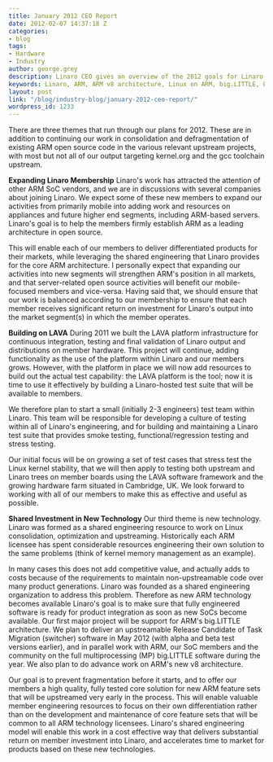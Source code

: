 ```yaml
---
title: January 2012 CEO Report
date: 2012-02-07 14:37:18 Z
categories:
- blog
tags:
- Hardware
- Industry
author: george.grey
description: Linaro CEO gives an overview of the 2012 goals for Linaro.
keywords: Linaro, ARM, ARM v8 architecture, Linux on ARM, big.LITTLE, LAVA
layout: post
link: "/blog/industry-blog/january-2012-ceo-report/"
wordpress_id: 1233
---
```


There are three themes that run through our plans for 2012. These are in addition to continuing our work in consolidation and defragmentation of existing ARM open source code in the various relevant upstream projects, with most but not all of our output targeting kernel.org and the gcc toolchain upstream.

**Expanding Linaro Membership**
Linaro's work has attracted the attention of other ARM SoC vendors, and we are in discussions with several companies about joining Linaro. We expect some of these new members to expand our activities from primarily mobile into adding work and resources on appliances and future higher end segments, including ARM-based servers. Linaro's goal is to help the members firmly establish ARM as a leading architecture in open source.

This will enable each of our members to deliver differentiated products for their markets, while leveraging the shared engineering that Linaro provides for the core ARM architecture. I personally expect that expanding our activities into new segments will strengthen ARM's position in all markets, and that server-related open source activities will benefit our mobile-focused members and vice-versa. Having said that, we should ensure that our work is balanced according to our membership to ensure that each member receives significant return on investment for Linaro's output into the market segment(s) in which the member operates.

**Building on LAVA**
During 2011 we built the LAVA platform infrastructure for continuous integration, testing and final validation of Linaro output and distributions on member hardware. This project will continue, adding functionality as the use of the platform within Linaro and our members grows. However, with the platform in place we will now add resources to build out the actual test capability: the LAVA platform is the tool; now it is time to use it effectively by building a Linaro-hosted test suite that will be available to members.

We therefore plan to start a small (initially 2-3 engineers) test team within Linaro. This team will be responsible for developing a culture of testing within all of Linaro's engineering, and for building and maintaining a Linaro test suite that provides smoke testing, functional/regression testing and stress testing.

Our initial focus will be on growing a set of test cases that stress test the Linux kernel stability, that we will then apply to testing both upstream and Linaro trees on member boards using the LAVA software framework and the growing hardware farm situated in Cambridge, UK. We look forward to working with all of our members to make this as effective and useful as possible.

**Shared Investment in New Technology**
Our third theme is new technology. Linaro was formed as a shared engineering resource to work on Linux consolidation, optimization and upstreaming. Historically each ARM licensee has spent considerable resources engineering their own solution to the same problems (think of kernel memory management as an example).

In many cases this does not add competitive value, and actually adds to costs because of the requirements to maintain non-upstreamable code over many product generations. Linaro was founded as a shared engineering organization to address this problem. Therefore as new ARM technology becomes available Linaro's goal is to make sure that fully engineered software is ready for product integration as soon as new SoCs become available. Our first major project will be support for ARM's big.LITTLE architecture. We plan to deliver an upstreamable Release Candidate of Task Migration (switcher) software in May 2012 (with alpha and beta test versions earlier), and in parallel work with ARM, our SoC members and the community on the full multiprocessing (MP) big.LITTLE software during the year. We also plan to do advance work on ARM's new v8 architecture.

Our goal is to prevent fragmentation before it starts, and to offer our members a high quality, fully tested core solution for new ARM feature sets that will be upstreamed very early in the process. This will enable valuable member engineering resources to focus on their own differentiation rather than on the development and maintenance of core feature sets that will be common to all ARM technology licensees. Linaro's shared engineering model will enable this work in a cost effective way that delivers substantial return on member investment into Linaro, and accelerates time to market for products based on these new technologies.